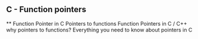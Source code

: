 ## C - Function pointers
** Function Pointer in C
Pointers to functions
Function Pointers in C / C++
why pointers to functions?
Everything you need to know about pointers in C
